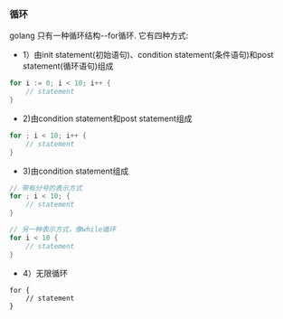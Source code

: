 ### 循环
golang 只有一种循环结构--for循环. 它有四种方式:

* 1）由init statement(初始语句)、condition statement(条件语句)和post statement(循环语句)组成
```go
for i := 0; i < 10; i++ {
    // statement 
}
```

* 2)由condition statement和post statement组成
```go
for ; i < 10; i++ {
    // statement
}
```

* 3)由condition statement组成
```go
// 带有分号的表示方式
for ; i < 10; {
    // statement
}

// 另一种表示方式，像while循环
for i < 10 {
    // statement
}
```

* 4）无限循环
```
for {
    // statement
}
```
